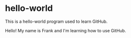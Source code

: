 # hello-world
This is a hello-world program used to learn GitHub.


Hello! My name is Frank and I'm learning how to use GitHub. 
